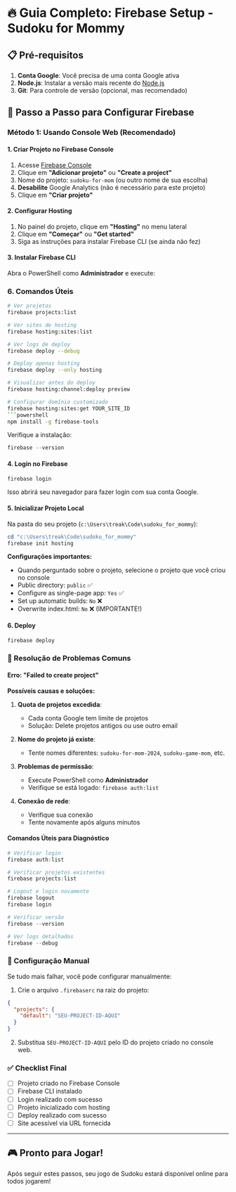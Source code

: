 # 🔥 Guia Completo: Firebase Setup - Sudoku for Mommy

## 📋 Pré-requisitos

1. **Conta Google**: Você precisa de uma conta Google ativa
2. **Node.js**: Instalar a versão mais recente do [Node.js](https://nodejs.org/)
3. **Git**: Para controle de versão (opcional, mas recomendado)

## 🚀 Passo a Passo para Configurar Firebase

### Método 1: Usando Console Web (Recomendado)

#### 1. Criar Projeto no Firebase Console

1. Acesse [Firebase Console](https://console.firebase.google.com/)
2. Clique em **"Adicionar projeto"** ou **"Create a project"**
3. Nome do projeto: `sudoku-for-mom` (ou outro nome de sua escolha)
4. **Desabilite** Google Analytics (não é necessário para este projeto)
5. Clique em **"Criar projeto"**

#### 2. Configurar Hosting

1. No painel do projeto, clique em **"Hosting"** no menu lateral
2. Clique em **"Começar"** ou **"Get started"**
3. Siga as instruções para instalar Firebase CLI (se ainda não fez)

#### 3. Instalar Firebase CLI

Abra o PowerShell como **Administrador** e execute:

### 6. Comandos Úteis

```bash
# Ver projetos
firebase projects:list

# Ver sites de hosting
firebase hosting:sites:list

# Ver logs de deploy
firebase deploy --debug

# Deploy apenas hosting
firebase deploy --only hosting

# Visualizar antes do deploy
firebase hosting:channel:deploy preview

# Configurar domínio customizado
firebase hosting:sites:get YOUR_SITE_ID
```powershell
npm install -g firebase-tools
```

Verifique a instalação:
```powershell
firebase --version
```

#### 4. Login no Firebase

```powershell
firebase login
```

Isso abrirá seu navegador para fazer login com sua conta Google.

#### 5. Inicializar Projeto Local

Na pasta do seu projeto (`c:\Users\treak\Code\sudoku_for_mommy`):

```powershell
cd "c:\Users\treak\Code\sudoku_for_mommy"
firebase init hosting
```

**Configurações importantes:**
- Quando perguntado sobre o projeto, selecione o projeto que você criou no console
- Public directory: `public` ✅
- Configure as single-page app: `Yes` ✅ 
- Set up automatic builds: `No` ❌
- Overwrite index.html: `No` ❌ (IMPORTANTE!)

#### 6. Deploy

```powershell
firebase deploy
```

### 🔧 Resolução de Problemas Comuns

#### Erro: "Failed to create project"

**Possíveis causas e soluções:**

1. **Quota de projetos excedida**:
   - Cada conta Google tem limite de projetos
   - Solução: Delete projetos antigos ou use outro email

2. **Nome do projeto já existe**:
   - Tente nomes diferentes: `sudoku-for-mom-2024`, `sudoku-game-mom`, etc.

3. **Problemas de permissão**:
   - Execute PowerShell como **Administrador**
   - Verifique se está logado: `firebase auth:list`

4. **Conexão de rede**:
   - Verifique sua conexão
   - Tente novamente após alguns minutos

#### Comandos Úteis para Diagnóstico

```powershell
# Verificar login
firebase auth:list

# Verificar projetos existentes
firebase projects:list

# Logout e login novamente
firebase logout
firebase login

# Verificar versão
firebase --version

# Ver logs detalhados
firebase --debug
```

### 🎯 Configuração Manual

Se tudo mais falhar, você pode configurar manualmente:

1. Crie o arquivo `.firebaserc` na raiz do projeto:

```json
{
  "projects": {
    "default": "SEU-PROJECT-ID-AQUI"
  }
}
```

2. Substitua `SEU-PROJECT-ID-AQUI` pelo ID do projeto criado no console web.

### ✅ Checklist Final

- [ ] Projeto criado no Firebase Console
- [ ] Firebase CLI instalado
- [ ] Login realizado com sucesso
- [ ] Projeto inicializado com hosting
- [ ] Deploy realizado com sucesso
- [ ] Site acessível via URL fornecida

---

## 🎮 Pronto para Jogar!

Após seguir estes passos, seu jogo de Sudoku estará disponível online para todos jogarem!
